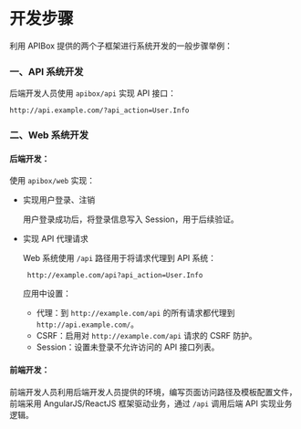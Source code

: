 开发步骤
========

利用 APIBox 提供的两个子框架进行系统开发的一般步骤举例：

### 一、API 系统开发

后端开发人员使用 `apibox/api` 实现 API 接口：
		
	http://api.example.com/?api_action=User.Info

### 二、Web 系统开发

#### 后端开发：

使用 `apibox/web` 实现：

 - 实现用户登录、注销

   用户登录成功后，将登录信息写入 Session，用于后续验证。
   
 - 实现 API 代理请求

   Web 系统使用 `/api` 路径用于将请求代理到 API 系统：

		http://example.com/api?api_action=User.Info
	   
	应用中设置：
	 - 代理：到 `http://example.com/api` 的所有请求都代理到 `http://api.example.com/`。
	 - CSRF：启用对 `http://example.com/api` 请求的 CSRF 防护。
	 - Session：设置未登录不允许访问的 API 接口列表。

#### 前端开发：

前端开发人员利用后端开发人员提供的环境，编写页面访问路径及模板配置文件，前端采用 AngularJS/ReactJS 框架驱动业务，通过 `/api` 调用后端 API 实现业务逻辑。